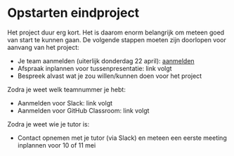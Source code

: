 # Opstarten eindproject

Het project duur erg kort. Het is daarom enorm belangrijk om meteen goed van start te kunnen gaan. De volgende stappen moeten zijn doorlopen voor aanvang van het project:

- Je team aanmelden (uiterlijk donderdag 22 april): [aanmelden](/groepsproject/teams)
- Afspraak inplannen voor tussenpresentatie: link volgt
- Bespreek alvast wat je zou willen/kunnen doen voor het project

Zodra je weet welk teamnummer je hebt:

- Aanmelden voor Slack: link volgt
- Aanmelden voor GitHub Classroom: link volgt

Zodra je weet wie je tutor is:

- Contact opnemen met je tutor (via Slack) en meteen een eerste meeting inplannen voor 10 of 11 mei
